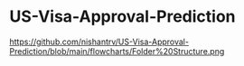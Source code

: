 # US-Visa-Approval-Prediction

https://github.com/nishantrv/US-Visa-Approval-Prediction/blob/main/flowcharts/Folder%20Structure.png
